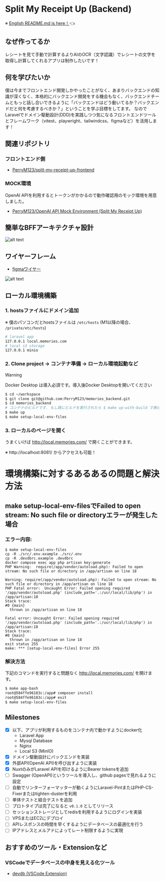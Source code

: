 # Split My Receipt Up (Backend)

※ [English README.md is here！](/docs/README-english.md)👈

## なぜ作ってるか

レシートを見て手動で計算するよりAIのOCR（文字認識）でレシートの文字を取得し計算してくれるアプリは制作したいです！


## 何を学びたいか

僕は今までフロントエンド開発しかやったことがなく、あまりバックエンドの知識が深くなく、本格的にバックエンド開発をする機会もなく、バックエンドチームともっと話し合いできるように「バックエンドはどう動いてるか？バックエンドだと何を考慮するべきか？」ということを学ぶ目標をしてます。
なのでLaravelでドメイン駆動設計(DDD)を実践しつつ気になるフロントエンドツールとフレームワーク（vitest、playwright、tailwindcss、figmaなど）を活用します！

## 関連リポジトリ

### フロントエンド側
- [PerryM123/split-my-receipt-up-frontend](https://github.com/PerryM123/split-my-receipt-up-frontend)

### MOCK環境
OpenAI APIを利用するとトークンがかかるので動作確認用のモック環境を用意しました。
- [PerryM123/OpenAI API Mock Environment (Split My Receipt Up)](https://github.com/PerryM123/open-ai-api-mock-environment)


## 簡単なBFFアーキテクチャ設計
![alt text](/docs/images/simple-architecture.jpg)

## ワイヤーフレーム
- [figmaワイヤー](https://www.figma.com/design/5YJWfJxPOz41nTYUs3Ecsv/Split-Me-Up-Before-You-Go-Go?node-id=0-1&t=pg6lQGz4q81qqjrR-1)

![alt text](/docs/images/wireframe.jpg)

## ローカル環境構築

### 1. hostsファイルにドメイン追加

※ 僕のパソコンだとhostsファイルは `/etc/hosts` (M1以降の場合、 `/private/etc/hosts`)

```sh
# laravel app
127.0.0.1 local.memories.com
# local s3 storage
127.0.0.1 minio
```

### 2. Clone project → コンテナ準備 → ローカル環境起動など

> [!WARNING]
> Docker Desktop は導入必須です。導入後Docker Desktopを開いてください

```sh
$ cd ~/workspace
$ git clone git@github.com:PerryM123/memories_backend.git
$ cd memories_backend
# コンテナのビルドです. もし既にビルドを実行されたら $ make up-with-build で再ビルドできます
$ make up
$ make setup-local-env-files
```

### 3. ローカルのページを開く

うまくいけば http://local.memories.com/ で開くことができます。

※ http://localhost:8081/ からアクセスも可能！

# 環境構築に対するあるあるの問題と解決方法

## make setup-local-env-filesでFailed to open stream: No such file or directoryエラーが発生した場合

### エラー内容:
```
$ make setup-local-env-files
cp -R ./src/.env.example ./src/.env
cp -R .devdbrc.example .devdbrc
docker compose exec app php artisan key:generate
PHP Warning:  require(/app/vendor/autoload.php): Failed to open stream: No such file or directory in /app/artisan on line 18

Warning: require(/app/vendor/autoload.php): Failed to open stream: No such file or directory in /app/artisan on line 18
PHP Fatal error:  Uncaught Error: Failed opening required '/app/vendor/autoload.php' (include_path='.:/usr/local/lib/php') in /app/artisan:18
Stack trace:
#0 {main}
  thrown in /app/artisan on line 18

Fatal error: Uncaught Error: Failed opening required '/app/vendor/autoload.php' (include_path='.:/usr/local/lib/php') in /app/artisan:18
Stack trace:
#0 {main}
  thrown in /app/artisan on line 18
exit status 255
make: *** [setup-local-env-files] Error 255
```

### 解決方法

下記のコマンドを実行すると問題なく http://local.memories.com/ を開けます。

```sh
$ make app-bash
root@584ffe96183c:/app# composer install
root@584ffe96183c:/app# exit
$ make setup-local-env-files
```

## Milestones
- [x] 以下、アプリが利用するものをコンテナ内で動かすようにdocker化
	- Laravel App
	- Mysql Database
	- Nginx
	- Local S3 (MinIO)
- [x] ドメイン駆動設計にバックエンドを実装
- [x] 外部API(OpenAI API)を呼び出すように実装
- [x] NuxtのみがLaravel APIを叩けるようにBearer tokensを追加
- [ ] Swagger (OpenAPI)というツールを導入し、github pagesで見れるように設定
- [ ] 自動でリンターフォーマッターが動くようにLaravel-PintまたはPHP-CS-Fixerまたはtighten-dusterを利用
- [ ] 単体テストと結合テストを追加
- [ ] プロトタイプは完了になると `v0.1.0` としてリリース
- [ ] セッションストレージとしてredisを利用するようにログインを実装
- [ ] VPSまたはEC2にデプロイ
- [ ] APIレスポンスの時間を早くするようにデータベースの最適化を行う
- [ ] IPアドレスとメルアドによってレート制限するように実現

## おすすめのツール・Extensionなど

### VSCodeでデータベースの中身を見える化ツール
- [devdb (VSCode Extension)](https://github.com/damms005/devdb-vscode)